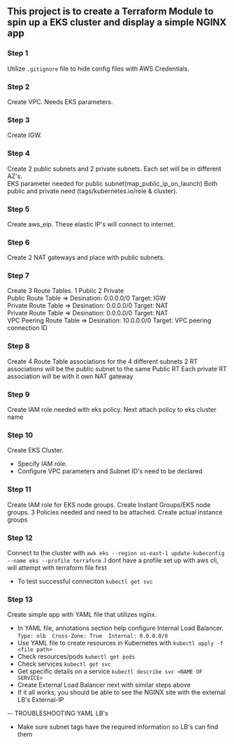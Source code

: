 ## This project is to create a Terraform Module to spin up a EKS cluster and display a simple NGINX app

### Step 1
Utilize `.gitignore` file to hide config files with AWS Credentials.

### Step 2
Create VPC. Needs EKS parameters.

### Step 3
Create IGW. 

### Step 4
Create 2 public subnets and 2 private subnets. Each set will be in different AZ's.   
EKS parameter needed for public subnet(map_public_ip_on_launch) 
Both public and private need (tags/kubernetes.io/role & cluster).

### Step 5 
Create aws_eip. These elastic IP's will connect to internet. 

### Step 6 
Create 2 NAT gateways and place with public subnets. 

### Step 7 
Create 3 Route Tables. 1 Public 2 Private </br> 
Public Route Table => Desination: 0.0.0.0/0 Target: IGW </br> 
Private Route Table => Desination: 0.0.0.0/0 Target: NAT </br>
Private Route Table => Desination: 0.0.0.0/0 Target: NAT </br>
VPC Peering Route Table  => Desination: 10.0.0.0/0 Target: VPC peering connection ID

### Step 8
Create 4 Route Table associations for the 4 different subnets
2 RT associations will be the public subnet to the same Public RT
Each private RT association will be with it own NAT gateway

### Step 9 
Create IAM role needed with eks policy. Next attach policy to eks cluster name

### Step 10
 Create EKS Cluster. 
 - Specify IAM role. 
 - Configure VPC parameters and Subnet ID's need to be declared

### Step 11 
Create IAM role for EKS node groups. Create Instant Groups/EKS node groups. 3 Policies needed and need to be attached. Create actual instance groups

### Step 12 
Connect to the cluster with `awk eks --region us-east-1 update-kubeconfig --name eks --profile terraform` .I dont have a profile set up with aws cli, will attempt with terraform file first
- To test successful conneciton `kubectl get svc`

### Step 13
Create simple app with YAML file that utilizes nginx. 
- In YAML file, annotations section help configure Internal Load Balancer. `Type: nlb  Cross-Zone: True  Internal: 0.0.0.0/0`
- Use YAML file to create resources in Kubernetes with `kubectl apply -f <file path>`
- Check resources/pods `kubectl get pods`
- Check services `kubectl get svc`
- Get specific details on a service `kubectl describe svc <NAME OF SERVICE>`
- Create External Load Balancer next with similar steps above
- If it all works, you should be able to see the NGINX site with the external LB's External-IP

-- TROUBLESHOOTING YAML LB's 
- Make sure subnet tags have the required information so LB's can find them